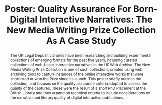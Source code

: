 ---
abstract: 'The UK Legal Deposit Libraries have been researching and building experimental
  collections of emerging formats for the past five years, including curated collections
  of web-based interactive narratives in the UK Web Archive. The New Media Writing
  Prize Collection is one of such collections, created using web archiving tools to
  capture instances of the online interactive works that were shortlisted or won the
  Prize since its launch. This poster briefly outlines the collection, and focuses
  on the quality assurance criteria adopted to assess the quality of the captures.
  These were the result of a short PhD Placement at the British Library and they expand
  on technical criteria to include considerations on the narrative and literary quality
  of digital interactive publications. '
creators:
- Rossi, Giulia Carla
date: null
document_url: https://az659834.vo.msecnd.net/eventsairwesteuprod/production-inconference-public/19950fcda49c41f79c9e0e52faa52a17
grand_parent: iPRES
institutions:
- The British Library
keywords:
- quality assurance
- <br />emerging formats
- <br />web-archiving
landing_page_url: null
language: eng
layout: publication
license: CC-BY 4.0 International
notes_url: null
parent: iPRES 2022
publication_type: poster
size: null
slides_url: null
source_name: iPRES
stream_url: null
title: 'Poster: Quality Assurance For Born-Digital Interactive Narratives: The New
  Media Writing Prize Collection As A Case Study'
year: 2022
---